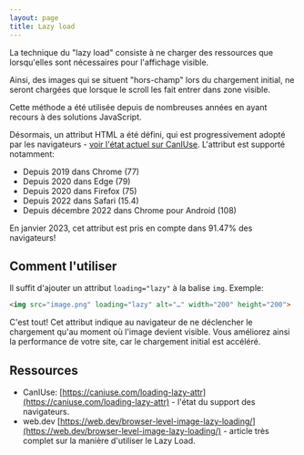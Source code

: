 ```yaml
---
layout: page
title: Lazy load
---
```


La technique du "lazy load" consiste à ne charger des ressources que lorsqu'elles sont nécessaires pour l'affichage visible.

Ainsi, des images qui se situent "hors-champ" lors du chargement initial, ne seront chargées que lorsque le scroll les fait entrer dans zone visible.

Cette méthode a été utilisée depuis de nombreuses années en ayant recours à des solutions JavaScript.

Désormais, un attribut HTML a été défini, qui est progressivement adopté par les navigateurs - [voir l'état actuel sur CanIUse](https://caniuse.com/loading-lazy-attr). L'attribut est supporté notamment:

- Depuis 2019 dans Chrome (77)
- Depuis 2020 dans Edge (79)
- Depuis 2020 dans Firefox (75)
- Depuis 2022 dans Safari (15.4)
- Depuis décembre 2022 dans Chrome pour Android (108)

En janvier 2023, cet attribut est pris en compte dans 91.47% des navigateurs!

## Comment l'utiliser

Il suffit d'ajouter un attribut `loading="lazy"` à la balise `img`. Exemple:

```html
<img src="image.png" loading="lazy" alt="…" width="200" height="200">
```

C'est tout! Cet attribut indique au navigateur de ne déclencher le chargement qu'au moment où l'image devient visible. Vous améliorez ainsi la performance de votre site, car le chargement initial est accéléré.

## Ressources

- CanIUse: [https://caniuse.com/loading-lazy-attr](https://caniuse.com/loading-lazy-attr) - l'état du support des navigateurs.
- web.dev [https://web.dev/browser-level-image-lazy-loading/](https://web.dev/browser-level-image-lazy-loading/) - article très complet sur la manière d'utiliser le Lazy Load.